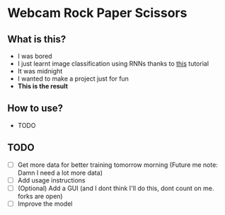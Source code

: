 # Webcam Rock Paper Scissors
## What is this?
- I was bored
- I just learnt image classification using RNNs thanks to [this](https://www.youtube.com/watch?v=WvoLTXIjBYU) tutorial
- It was midnight
- I wanted to make a project just for fun
- **This is the result**

## How to use?
- TODO

## TODO
- [ ] Get more data for better training tomorrow morning (Future me note: Damn I need a lot more data)
- [ ] Add usage instructions
- [ ] (Optional) Add a GUI (and I dont think I'll do this, dont count on me. forks are open)
- [ ] Improve the model